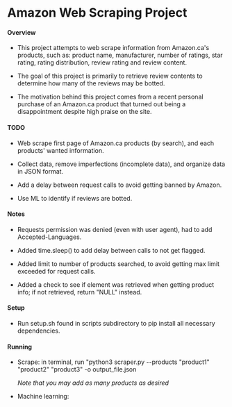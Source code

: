 # Amazon Web Scraping Project

#### Overview

- This project attempts to web scrape information from Amazon.ca's products, such as: product name, manufacturer, number of ratings, star rating, rating distribution, review rating and review content.

- The goal of this project is primarily to retrieve review contents to determine how many of the reviews may be botted.

- The motivation behind this project comes from a recent personal purchase of an Amazon.ca product that turned out being a disappointment despite high praise on the site.

#### TODO

- Web scrape first page of Amazon.ca products (by search), and each products' wanted information.

- Collect data, remove imperfections (incomplete data), and organize data in JSON format.

- Add a delay between request calls to avoid getting banned by Amazon.

- Use ML to identify if reviews are botted.

#### Notes

- Requests permission was denied (even with user agent), had to add Accepted-Languages.

- Added time.sleep() to add delay between calls to not get flagged.

- Added limit to number of products searched, to avoid getting max limit exceeded for request calls.

- Added a check to see if element was retrieved when getting product info; if not retrieved, return "NULL" instead.

#### Setup

- Run setup.sh found in scripts subdirectory to pip install all necessary dependencies.

#### Running

- Scrape: in terminal, run "python3 scraper.py --products "product1" "product2" "product3" -o output_file.json

  _Note that you may add as many products as desired_

- Machine learning:

